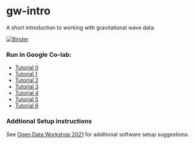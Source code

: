 # gw-intro

A short introduction to working with gravitational wave data.  

[![Binder](https://mybinder.org/badge_logo.svg)](https://mybinder.org/v2/gh/jkanner/gw-intro/main)

### Run in Google Co-lab:
 * [Tutorial 0](https://colab.research.google.com/github/jkanner/gw-intro/blob/main/intro-0-welcome.ipynb)
 * [Tutorial 1](https://colab.research.google.com/github/jkanner/gw-intro/blob/main/intro-1-nyquist.ipynb)
 * [Tutorial 2](https://colab.research.google.com/github/jkanner/gw-intro/blob/main/intro-2-fourier-transform.ipynb)
 * [Tutorial 3](https://colab.research.google.com/github/jkanner/gw-intro/blob/main/intro-3-waveform.ipynb)
 * [Tutorial 4](https://colab.research.google.com/github/jkanner/gw-intro/blob/main/intro-4-qtransform.ipynb)
 * [Tutorial 5](https://colab.research.google.com/github/jkanner/gw-intro/blob/main/intro-5-noise.ipynb)
 * [Tutorial 6](https://colab.research.google.com/github/jkanner/gw-intro/blob/main/intro-6-whiten-bandpass.ipynb)

### Addtional Setup instructions

See [Open Data Workshop 2021](https://github.com/gw-odw/odw-2021/blob/master/setup.md) for additional software setup suggestions.
